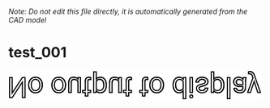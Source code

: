 ###### Note: Do not edit this file directly, it is automatically generated from the CAD model

# test_001

![](/project.svg)



 

